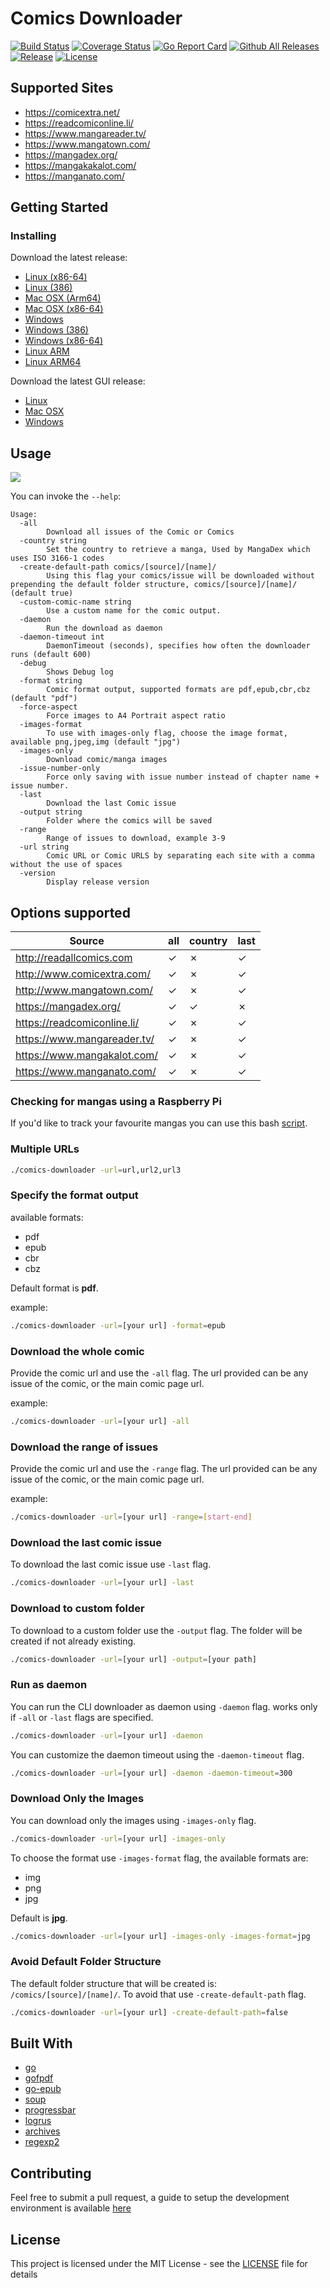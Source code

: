 # Comics Downloader

[![Build Status](https://app.travis-ci.com/Girbons/comics-downloader.svg?branch=master)](https://app.travis-ci.com/Girbons/comics-downloader)
[![Coverage Status](https://img.shields.io/coveralls/github/Girbons/comics-downloader.svg?style=flat-square)](https://coveralls.io/github/Girbons/comics-downloader?branch=master)
[![Go Report Card](https://goreportcard.com/badge/github.com/Girbons/comics-downloader)](https://goreportcard.com/report/github.com/Girbons/comics-downloader)
[![Github All Releases](https://img.shields.io/github/downloads/Girbons/comics-downloader/total.svg?style=flat-square)]()
[![Release](https://img.shields.io/github/release/Girbons/comics-downloader.svg?style=flat-square)](https://github.com/Girbons/comics-downloader/releases/latest)
[![License](https://img.shields.io/badge/license-MIT-blue.svg?style=flat-square)](LICENSE)

## Supported Sites

- https://comicextra.net/
- https://readcomiconline.li/
- https://www.mangareader.tv/
- https://www.mangatown.com/
- https://mangadex.org/
- https://mangakakalot.com/
- https://manganato.com/

## Getting Started

### Installing

Download the latest release:

- [Linux (x86-64)](https://github.com/Girbons/comics-downloader/releases/download/v0.33.9/comics-downloader-linux-x86-64)
- [Linux (386)](https://github.com/Girbons/comics-downloader/releases/download/v0.33.9/comics-downloader-linux-386)
- [Mac OSX (Arm64)](https://github.com/Girbons/comics-downloader/releases/download/v0.33.9/comics-downloader-osx-arm)
- [Mac OSX (x86-64)](https://github.com/Girbons/comics-downloader/releases/download/v0.33.9/comics-downloader-osx-x86-64)
- [Windows](https://github.com/Girbons/comics-downloader/releases/download/v0.33.9/comics-downloader.exe)
- [Windows (386)](https://github.com/Girbons/comics-downloader/releases/download/v0.33.9/comics-downloader-win-386.exe)
- [Windows (x86-64)](https://github.com/Girbons/comics-downloader/releases/download/v0.33.9/comics-downloader-win-x86-64.exe)
- [Linux ARM](https://github.com/Girbons/comics-downloader/releases/download/v0.33.9/comics-downloader-linux-arm)
- [Linux ARM64](https://github.com/Girbons/comics-downloader/releases/download/v0.33.9/comics-downloader-linux-arm64)

Download the latest GUI release:

- [Linux](https://github.com/Girbons/comics-downloader/releases/download/v0.33.9/comics-downloader-gui)
- [Mac OSX](https://github.com/Girbons/comics-downloader/releases/download/v0.33.9/comics-downloader-gui-osx)
- [Windows](https://github.com/Girbons/comics-downloader/releases/download/v0.33.9/comics-downloader-gui-windows.exe)

## Usage

<img src="img/usage.gif?raw=true" />

You can invoke the `--help`:

```
Usage:
  -all
        Download all issues of the Comic or Comics
  -country string
        Set the country to retrieve a manga, Used by MangaDex which uses ISO 3166-1 codes
  -create-default-path comics/[source]/[name]/
        Using this flag your comics/issue will be downloaded without prepending the default folder structure, comics/[source]/[name]/ (default true)
  -custom-comic-name string
        Use a custom name for the comic output.
  -daemon
        Run the download as daemon
  -daemon-timeout int
        DaemonTimeout (seconds), specifies how often the downloader runs (default 600)
  -debug
    	Shows Debug log
  -format string
        Comic format output, supported formats are pdf,epub,cbr,cbz (default "pdf")
  -force-aspect
        Force images to A4 Portrait aspect ratio
  -images-format
        To use with images-only flag, choose the image format, available png,jpeg,img (default "jpg")
  -images-only
        Download comic/manga images
  -issue-number-only
        Force only saving with issue number instead of chapter name + issue number.
  -last
        Download the last Comic issue
  -output string
        Folder where the comics will be saved
  -range
        Range of issues to download, example 3-9
  -url string
        Comic URL or Comic URLS by separating each site with a comma without the use of spaces
  -version
        Display release version
```

## Options supported

| Source                      | all      | country  | last     |
| --------------------------- | -------- | -------- | -------- |
| http://readallcomics.com    | &#x2713; | &#x2717; | &#x2713; |
| http://www.comicextra.com/  | &#x2713; | &#x2717; | &#x2713; |
| http://www.mangatown.com/   | &#x2713; | &#x2717; | &#x2713; |
| https://mangadex.org/       | &#x2713; | &#x2713; | &#x2717; |
| https://readcomiconline.li/ | &#x2713; | &#x2717; | &#x2713; |
| https://www.mangareader.tv/ | &#x2713; | &#x2717; | &#x2713; |
| https://www.mangakalot.com/ | &#x2713; | &#x2717; | &#x2713; |
| https://www.manganato.com/  | &#x2713; | &#x2717; | &#x2713; |

### Checking for mangas using a Raspberry Pi

If you'd like to track your favourite mangas you can use this bash
[script](https://gist.github.com/nestukh/5397b836c8e5f34f6feb4ec4efe6b86a).

### Multiple URLs

```bash
./comics-downloader -url=url,url2,url3
```

### Specify the format output

available formats:

- pdf
- epub
- cbr
- cbz

Default format is **pdf**.

example:

```bash
./comics-downloader -url=[your url] -format=epub
```

### Download the whole comic

Provide the comic url and use the `-all` flag. The url provided can be any issue
of the comic, or the main comic page url.

example:

```bash
./comics-downloader -url=[your url] -all
```

### Download the range of issues

Provide the comic url and use the `-range` flag. The url provided can be any
issue of the comic, or the main comic page url.

example:

```bash
./comics-downloader -url=[your url] -range=[start-end]
```

### Download the last comic issue

To download the last comic issue use `-last` flag.

```bash
./comics-downloader -url=[your url] -last
```

### Download to custom folder

To download to a custom folder use the `-output` flag. The folder will be
created if not already existing.

```bash
./comics-downloader -url=[your url] -output=[your path]
```

### Run as daemon

You can run the CLI downloader as daemon using `-daemon` flag. works only if
`-all` or `-last` flags are specified.

```bash
./comics-downloader -url=[your url] -daemon
```

You can customize the daemon timeout using the `-daemon-timeout` flag.

```bash
./comics-downloader -url=[your url] -daemon -daemon-timeout=300
```

### Download Only the Images

You can download only the images using `-images-only` flag.

```bash
./comics-downloader -url=[your url] -images-only
```

To choose the format use `-images-format` flag, the available formats are:

- img
- png
- jpg

Default is **jpg**.

```bash
./comics-downloader -url=[your url] -images-only -images-format=jpg
```

### Avoid Default Folder Structure

The default folder structure that will be created is:
`/comics/[source]/[name]/`. To avoid that use `-create-default-path` flag.

```bash
./comics-downloader -url=[your url] -create-default-path=false
```

## Built With

- [go](https://github.com/golang/go)
- [gofpdf](https://github.com/jung-kurt/gofpdf)
- [go-epub](http://github.com/bmaupin/go-epub)
- [soup](https://github.com/anaskhan96/soup)
- [progressbar](https://github.com/schollz/progressbar)
- [logrus](https://github.com/sirupsen/logrus)
- [archives](https://github.com/mholt/archives)
- [regexp2](https://github.com/dlclark/regexp2)

## Contributing

Feel free to submit a pull request, a guide to setup the development environment
is available [here](docs/dev.md)

## License

This project is licensed under the MIT License - see the [LICENSE](LICENSE) file
for details
